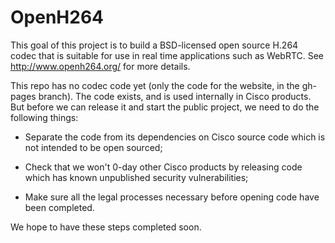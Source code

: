 OpenH264
========

This goal of this project is to build a BSD-licensed open source H.264
codec that is suitable for use in real time applications such as WebRTC. See
http://www.openh264.org/ for more details.

This repo has no codec code yet (only the code for the website, in the gh-pages
branch). The code exists, and is used internally in Cisco products. But before
we can release it and start the public project, we need to do the following
things:

* Separate the code from its dependencies on Cisco source code which is not
  intended to be open sourced;

* Check that we won't 0-day other Cisco products by releasing code which
  has known unpublished security vulnerabilities;

* Make sure all the legal processes necessary before opening code have been
  completed.

We hope to have these steps completed soon.
